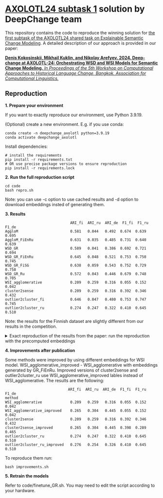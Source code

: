 # [AXOLOTL24 subtask 1](https://github.com/ltgoslo/axolotl24_shared_task/tree/main) solution by DeepChange team

This repository contains the code to reproduce the winning solution for [the first subtask of the AXOLOTL24 shared task on Explainable Semantic Change Modeling](https://github.com/ltgoslo/axolotl24_shared_task/tree/main). A detailed description of our approach is provided in our paper:

[**Denis Kokosinskii, Mikhail Kuklin, and Nikolay Arefyev. 2024. Deep-change at AXOLOTL-24: Orchestrating WSD and WSI Models for Semantic Change Modeling.** _In Proceedings of the 5th Workshop on Computational Approaches to Historical Language Change, Bangkok. Association for Computational Linguistics._](https://aclanthology.org/2024.lchange-1.16/)

## Reproduction
**1. Prepare your environment**

If you want to exactly reproduce our environment, use Python 3.9.19.

(Optional) create a new environment. E.g. if you use conda:
```
conda create -n deepchange_axolotl python=3.9.19
conda activate deepchange_axolotl
```
Install dependencies:
```
# install the requirements
pip install -r requirements.txt
# OR use precise package versions to ensure reproduction
pip install -r requirements.lock
```
**2. Run the full reproduction script**

```
cd code
bash repro.sh
```
Note: you can use -c option to use cached results and -d option to download embeddings insted of generating them.

**3. Results**
```                            
                              ARI_fi  ARI_ru  ARI_de  F1_fi  F1_ru  F1_de
AggloM                        0.581   0.044   0.492  0.674  0.639  0.695
AggloM_FiEnRu                 0.631   0.035   0.485  0.731  0.640  0.639
WSD_GR                        0.589   0.041   0.386  0.692  0.721  0.694
WSD_GR_FiEnRu                 0.645   0.048   0.521  0.753  0.750  0.745
WSD_GR_FiSG                   0.638   0.059   0.543  0.752  0.729  0.758
WSD_GR_Ru                     0.572   0.043   0.446  0.679  0.748  0.705
WSI_agglomerative             0.209   0.259   0.316  0.055  0.152  0.042
cluster2sense                 0.209   0.259   0.316  0.392  0.346  0.432
outlier2cluster_fi            0.646   0.047   0.480  0.753  0.747  0.745
outlier2cluster_ru            0.274   0.247   0.322  0.410  0.645  0.510
```

Note: the results for the Finnish dataset are slightly different from our results in the competition.

<details><summary>Exact reproduction of the results from the paper: run the reproduction with the precomputed embeddings</summary>

In the competition we used an intermetiadate checkpoint of the GR model for the Finnish dataset and the Russian datasets, which were later lost. However, the difference is minor.

To get the exact results from the paper run

```
bash repro.sh -d
```
Which results in:
```
                    ARI_fi  ARI_ru  ARI_de  F1_fi  F1_ru  F1_de
AggloM               0.581   0.044   0.492  0.674  0.643  0.695
AggloM_FiEnRu        0.631   0.035   0.485  0.731  0.636  0.639
WSD_GR               0.581*  0.041   0.386  0.690* 0.721  0.694
WSD_GR_FiEnRu        0.649*  0.048   0.521  0.756* 0.750  0.745
WSD_GR_FiSG          0.638   0.059   0.543  0.752  0.729  0.758
WSD_GR_Ru            0.568*  0.053*  0.464* 0.568* 0.750* 0.724*
WSI_agglomerative    0.209   0.259   0.316  0.055  0.152  0.042
cluster2sense        0.209   0.259   0.316  0.392  0.346  0.432
outlier2cluster_fi   0.649*  0.047   0.480  0.756* 0.747  0.745
outlier2cluster_ru   0.278   0.247   0.322  0.414  0.645  0.510
```
\* – our results from the leaderboard, which can be reproduced exactly only with the pre-computed embeddings from the lost GR checkpoints
</details>

**4. Improvements after publication**

Some methods were improved by using different embeddings for WSI model. WSI_agglomerative_improved - WSI_agglomerative with embeddings generated by GR_FiEnRu. Improved versions of cluster2sense and outlier2cluster_ru use WSI_agglomerative_improved lables instead of WSI_agglomerative. The results are the following:
```
                             ARI_fi  ARI_ru  ARI_de  F1_fi  F1_ru  F1_de
method                                                                  
WSI_agglomerative             0.209   0.259   0.316  0.055  0.152  0.042
WSI_agglomerative_improved    0.265   0.304   0.445  0.055  0.152  0.042
cluster2sense                 0.209   0.259   0.316  0.392  0.346  0.432
cluster2sense_improved        0.265   0.304   0.445  0.398  0.289  0.465
outlier2cluster_ru            0.274   0.247   0.322  0.410  0.645  0.510
outlier2cluster_ru_improved   0.276   0.254   0.326  0.410  0.645  0.510
```

To reproduce them run:

```
bash improvements.sh
```

**5. Retrain the models**

Refer to code/finetune_GR.sh. You may need to edit the script according to your hardware.

